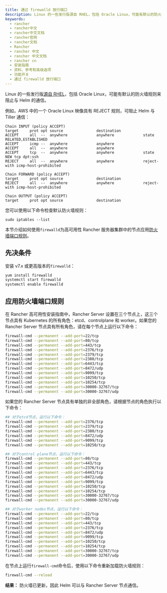 ```yaml
---
title: 通过 firewalld 放行端口
description: Linux 的一些发行版源自 RHEL，包括 Oracle Linux，可能有默认的防火墙规则来阻止与 Helm 的通信。例如，AWS 中的一个 Oracle Linux 映像具有 REJECT 规则，可阻止 Helm 与 Tiller 通信
keywords:
  - rancher
  - rancher中文
  - rancher中文文档
  - rancher官网
  - rancher文档
  - Rancher
  - rancher 中文
  - rancher 中文文档
  - rancher cn
  - 安装指南
  - 资料、参考和高级选项
  - 功能开关
  - 通过 firewalld 放行端口
---
```


Linux 的一些发行版[源自 RHEL](https://en.wikipedia.org/wiki/Red_Hat_Enterprise_Linux#Rebuilds)，包括 Oracle Linux，可能有默认的防火墙规则来阻止与 Helm 的通信。

例如，AWS 中的一个 Oracle Linux 映像具有 REJECT 规则，可阻止 Helm 与 Tiller 通信：

```
Chain INPUT (policy ACCEPT)
target     prot opt source               destination
ACCEPT     all  --  anywhere             anywhere             state RELATED,ESTABLISHED
ACCEPT     icmp --  anywhere             anywhere
ACCEPT     all  --  anywhere             anywhere
ACCEPT     tcp  --  anywhere             anywhere             state NEW tcp dpt:ssh
REJECT     all  --  anywhere             anywhere             reject-with icmp-host-prohibited

Chain FORWARD (policy ACCEPT)
target     prot opt source               destination
REJECT     all  --  anywhere             anywhere             reject-with icmp-host-prohibited

Chain OUTPUT (policy ACCEPT)
target     prot opt source               destination
```

您可以使用以下命令检查默认防火墙规则：

```
sudo iptables --list
```

本节介绍如何使用`firewalld`为高可用性 Rancher 服务器集群中的节点应用[防火墙端口规则](/docs/rancher2.5/installation/options/firewall/_index/)。

## 先决条件

安装 v7.x 或更高版本的`firewalld`：

```bash
yum install firewalld
systemctl start firewalld
systemctl enable firewalld
```

## 应用防火墙端口规则

在 Rancher 高可用性安装指南中，Rancher Server 设置在三个节点上，这三个节点具有 Kubernetes 的所有角色：etcd、controlplane 和 worker。如果您的 Rancher Server 节点具有所有角色，请在每个节点上运行以下命令：

```bash
firewall-cmd --permanent --add-port=22/tcp
firewall-cmd --permanent --add-port=80/tcp
firewall-cmd --permanent --add-port=443/tcp
firewall-cmd --permanent --add-port=2376/tcp
firewall-cmd --permanent --add-port=2379/tcp
firewall-cmd --permanent --add-port=2380/tcp
firewall-cmd --permanent --add-port=6443/tcp
firewall-cmd --permanent --add-port=8472/udp
firewall-cmd --permanent --add-port=9099/tcp
firewall-cmd --permanent --add-port=10250/tcp
firewall-cmd --permanent --add-port=10254/tcp
firewall-cmd --permanent --add-port=30000-32767/tcp
firewall-cmd --permanent --add-port=30000-32767/udp
```

如果您的 Rancher Server 节点具有单独的非全部角色，请根据节点的角色执行以下命令：

```bash
## 对于etcd节点，运行以下命令：
firewall-cmd --permanent --add-port=2376/tcp
firewall-cmd --permanent --add-port=2379/tcp
firewall-cmd --permanent --add-port=2380/tcp
firewall-cmd --permanent --add-port=8472/udp
firewall-cmd --permanent --add-port=9099/tcp
firewall-cmd --permanent --add-port=10250/tcp

## 对于control plane节点，运行以下命令：
firewall-cmd --permanent --add-port=80/tcp
firewall-cmd --permanent --add-port=443/tcp
firewall-cmd --permanent --add-port=2376/tcp
firewall-cmd --permanent --add-port=6443/tcp
firewall-cmd --permanent --add-port=8472/udp
firewall-cmd --permanent --add-port=9099/tcp
firewall-cmd --permanent --add-port=10250/tcp
firewall-cmd --permanent --add-port=10254/tcp
firewall-cmd --permanent --add-port=30000-32767/tcp
firewall-cmd --permanent --add-port=30000-32767/udp

## 对于worker nodes节点，运行以下命令：
firewall-cmd --permanent --add-port=22/tcp
firewall-cmd --permanent --add-port=80/tcp
firewall-cmd --permanent --add-port=443/tcp
firewall-cmd --permanent --add-port=2376/tcp
firewall-cmd --permanent --add-port=8472/udp
firewall-cmd --permanent --add-port=9099/tcp
firewall-cmd --permanent --add-port=10250/tcp
firewall-cmd --permanent --add-port=10254/tcp
firewall-cmd --permanent --add-port=30000-32767/tcp
firewall-cmd --permanent --add-port=30000-32767/udp
```

在节点上运行`firewall-cmd`命令后，使用以下命令重新加载防火墙规则：

```bash
firewall-cmd --reload
```

**结果：** 防火墙已更新，因此 Helm 可以与 Rancher Server 节点通信。
